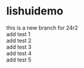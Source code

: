 # lishuidemo
this is a new branch for 24r2  
add test 1  
add test 2  
add test 3  
add test 4  
add test 5
